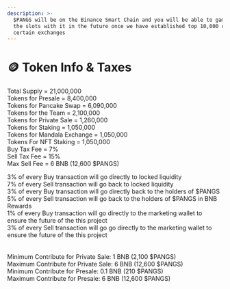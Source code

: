 ```yaml
---
description: >-
  $PANGS will be on the Binance Smart Chain and you will be able to gamble on
  the slots with it in the future once we have established top 10,000 rank on
  certain exchanges
---
```


# 🪙 Token Info & Taxes

Total Supply = 21,000,000 \
Tokens for Presale = 8,400,000\
Tokens for Pancake Swap = 6,090,000\
Tokens for the Team = 2,100,000\
Tokens for Private Sale = 1,260,000\
Tokens for Staking = 1,050,000\
Tokens for Mandala Exchange = 1,050,000\
Tokens For NFT Staking = 1,050,000 \
Buy Tax Fee = 7% \
Sell Tax Fee = 15% \
Max Sell Fee = 6 BNB (12,600 $PANGS)

3% of every Buy transaction will go directly to locked liquidity \
7% of every Sell transaction will go back to locked liquidity \
3% of every Buy transaction will go directly back to the holders of $PANGS \
5% of every Sell transaction will go back to the holders of $PANGS in BNB Rewards \
1% of every Buy transaction will go directly to the marketing wallet to ensure the future of the this project \
3% of every Sell transaction will go go directly to the marketing wallet to ensure the future of the this project \
\
\
Minimum Contribute for Private Sale: 1 BNB (2,100 $PANGS)\
Maximum Contribute for Private Sale: 6 BNB (12,600 $PANGS)\
Minimum Contribute for Presale: 0.1 BNB (210 $PANGS)\
Maximum Contribute for Presale: 6 BNB (12,600 $PANGS)
